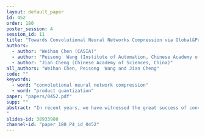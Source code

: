 ```yaml
---
layout: default_paper
id: 452
order: 180
poster_session: 4
session_id: 11
title: "Towards Convolutional Neural Networks Compression via Global&Progressive Product Quantization"
authors:
  - author: "Weihan Chen (CASIA)"
  - author: "Peisong  Wang (Institute of Automation, Chinese Academy of Sciences)"
  - author: "Jian Cheng (Chinese Academy of Sciences, China)"
all_authors: "Weihan Chen, Peisong  Wang and Jian Cheng"
code: ""
keywords:
  - word: "convolutional neural network compression"
  - word: "product quantization"
paper: "papers/0452.pdf"
supp: ""
abstract: "In recent years, we have witnessed the great success of convolutional neural networks in a wide range of visual applications. However, these networks are typically deficient due to the high cost in storage and computation, which prohibits their further extensions to resource-limited applications. In this paper, we introduce Global&Progressive Product Quantization(G&P PQ), an end-to-end product quantization based network compression method, to merge the separate quantization and finetuning process into a consistent training framework. Compared to existing two-stage methods, we avoid the time-consuming process of choosing layer-wise finetuning hyperparameters and also make the network capable of learning complex dependencies among layers by quantizing globally and progres- sively. To validate the effectiveness, we benchmark G&P PQ by applying it to ResNet-like architectures for image classification and demonstrate state-of- the-art tradeoff in terms of model size vs. accuracy with extensive compression configurations.
"
slides-id: 38933980
channel-id: "paper_180_P4_id_0452"
---
```

